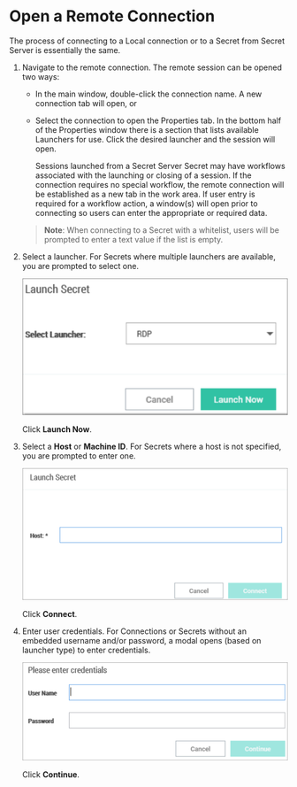 [title]: # (Open Connection)
[tags]: # (folder)
[priority]: # (506)
# Open a Remote Connection

The process of connecting to a Local connection or to a Secret from Secret Server is essentially the same.

1. Navigate to the remote connection. The remote session can be opened two ways:

   * In the main window, double-click the connection name. A new connection tab will open, or
   * Select the connection to open the Properties tab. In the bottom half of the Properties window there is a section that lists available Launchers for use. Click the desired launcher and the session will open.

     Sessions launched from a Secret Server Secret may have workflows associated with the launching or closing of a session. If the connection requires no special workflow, the remote connection will be established as a new tab in the work area. If user entry is required for a workflow action, a window(s) will open prior to connecting so users can enter the appropriate or required data.

   >**Note**: When connecting to a Secret with a whitelist, users will be prompted to enter a text value if the list is empty.
1. Select a launcher. For Secrets where multiple launchers are available, you are prompted to select one.

   ![Launch](images/remote-5.png "Launch Secret page")

   Click __Launch Now__.
1. Select a __Host__ or __Machine ID__. For Secrets where a host is not specified, you are prompted to enter one.

   ![Connect](images/remote-6.png "Connect page")

   Click __Connect__.
1. Enter user credentials. For Connections or Secrets without an embedded username and/or password, a modal opens (based on launcher type) to enter credentials.

   ![Credentials](images/remote-7.png "Enter credentials dialog")

   Click __Continue__.

